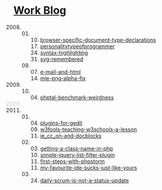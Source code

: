 <style>
  li {
    list-style-type: decimal-leading-zero;
  }

  li:empty {
    font-style: italic;
    opacity: 0.25;
  }
</style>
<h1>
  <a href="https://ben.peachey-schoorl.com/work_blog/">Work Blog</a>
</h1>
<ol start="2008">
  <li>
    <ol>
      <li type="1" value="">
        <ol>
          <li type="1" value="10"><a href="https://ben.peachey-schoorl.com/work_blog/2008/08/browser-specific-document-type-declarations/">browser-specific-document-type-declarations</a></li>
          <li type="1" value="17"><a href="https://ben.peachey-schoorl.com/work_blog/2008/08/personalitytypeofprogrammer/">personalitytypeofprogrammer</a></li>
          <li type="1" value="24"><a href="https://ben.peachey-schoorl.com/work_blog/2008/08/syntax-highlighting/">syntax-highlighting</a></li>
          <li type="1" value="31"><a href="https://ben.peachey-schoorl.com/work_blog/2008/08/svg-remembered/">svg-remembered</a></li>
        </ol>
      </li>
      <li type="1" value="09">
        <ol>
          <li type="1" value="07"><a href="https://ben.peachey-schoorl.com/work_blog/2008/09/e-mail-and-html/">e-mail-and-html</a></li>
          <li type="1" value="14"><a href="https://ben.peachey-schoorl.com/work_blog/2008/09/mie-png-alpha-fix/">mie-png-alpha-fix</a></li>
        </ol>
      </li>
    </ol>
  </li>
  <li>
    <ol>
      <li type="1" value="10">
        <ol>
          <li type="1" value="04"><a href="https://ben.peachey-schoorl.com/work_blog/2009/10/phptal-benchmark-weirdness/">phptal-benchmark-weirdness</a></li>
        </ol>
      </li>
    </ol>
  </li>
  <li></li>
  <li>
    <ol>
      <li type="1" value="01">
        <ol>
          <li type="1" value="04"><a href="https://ben.peachey-schoorl.com/work_blog/2011/01/plugins-for-gedit/">plugins-for-gedit</a></li>
          <li type="1" value="09"><a href="https://ben.peachey-schoorl.com/work_blog/2011/01/w3fools-teaching-w3schools-a-lesson/">w3fools-teaching-w3schools-a-lesson</a></li>
          <li type="1" value="11"><a href="https://ben.peachey-schoorl.com/work_blog/2011/01/ie_cc_on-and-docblocks/">ie_cc_on-and-docblocks</a></li>
        </ol>
      </li>
      <li type="1" value="02">
        <ol>
          <li type="1" value="03"><a href="https://ben.peachey-schoorl.com/work_blog/2011/02/getting-a-class-name-in-php/">getting-a-class-name-in-php</a></li>
          <li type="1" value="10"><a href="https://ben.peachey-schoorl.com/work_blog/2011/02/simple-jquery-list-filter-plugin/">simple-jquery-list-filter-plugin</a></li>
          <li type="1" value="11"><a href="https://ben.peachey-schoorl.com/work_blog/2011/02/first-steps-with-phpstorm/">first-steps-with-phpstorm</a></li>
          <li type="1" value="11"><a href="https://ben.peachey-schoorl.com/work_blog/2011/02/my-favourite-ide-sucks-just-like-yours/">my-favourite-ide-sucks-just-like-yours</a></li>
        </ol>
      </li>
      <li type="1" value="03">
        <ol>
          <li type="1" value="24"><a href="https://ben.peachey-schoorl.com/work_blog/2011/03/daily-scrum-is-not-a-status-update/">daily-scrum-is-not-a-status-update</a></li>
        </ol>
      </li>
    </ol>
  </li>
</ol>
